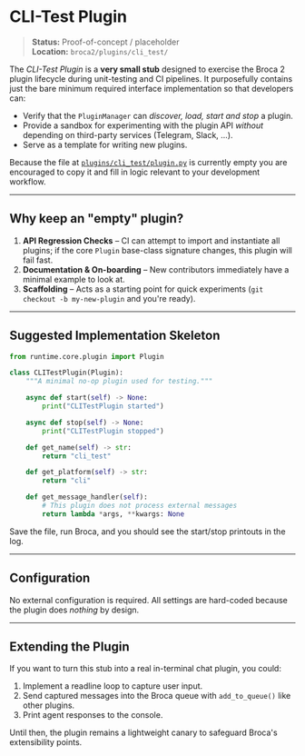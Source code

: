 # CLI-Test Plugin

> **Status:** Proof-of-concept / placeholder  
> **Location:** `broca2/plugins/cli_test/`

The *CLI-Test Plugin* is a **very small stub** designed to exercise the Broca 2 plugin lifecycle during unit-testing and CI pipelines.  It purposefully contains just the bare minimum required interface implementation so that developers can:

* Verify that the `PluginManager` can *discover, load, start and stop* a plugin.
* Provide a sandbox for experimenting with the plugin API *without* depending on third-party services (Telegram, Slack, …).
* Serve as a template for writing new plugins.

Because the file at [`plugins/cli_test/plugin.py`](../plugins/cli_test/plugin.py) is currently empty you are encouraged to copy it and fill in logic relevant to your development workflow.

---

## Why keep an "empty" plugin?
1. **API Regression Checks** – CI can attempt to import and instantiate all plugins; if the core `Plugin` base-class signature changes, this plugin will fail fast.
2. **Documentation & On-boarding** – New contributors immediately have a minimal example to look at.
3. **Scaffolding** – Acts as a starting point for quick experiments (`git checkout -b my-new-plugin` and you're ready).

---

## Suggested Implementation Skeleton
```python
from runtime.core.plugin import Plugin

class CLITestPlugin(Plugin):
    """A minimal no-op plugin used for testing."""

    async def start(self) -> None:
        print("CLITestPlugin started")

    async def stop(self) -> None:
        print("CLITestPlugin stopped")

    def get_name(self) -> str:
        return "cli_test"

    def get_platform(self) -> str:
        return "cli"

    def get_message_handler(self):
        # This plugin does not process external messages
        return lambda *args, **kwargs: None
```
Save the file, run Broca, and you should see the start/stop printouts in the log.

---

## Configuration
No external configuration is required.  All settings are hard-coded because the plugin does *nothing* by design.

---

## Extending the Plugin
If you want to turn this stub into a real in-terminal chat plugin, you could:
1. Implement a readline loop to capture user input.
2. Send captured messages into the Broca queue with `add_to_queue()` like other plugins.
3. Print agent responses to the console.

Until then, the plugin remains a lightweight canary to safeguard Broca's extensibility points.